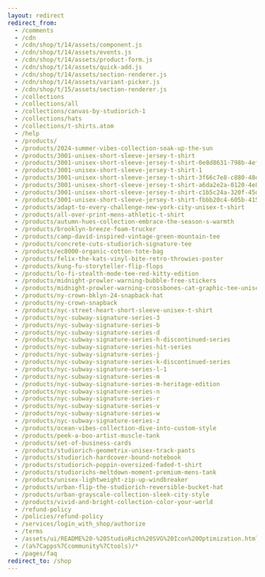 ```yaml
---
layout: redirect
redirect_from:
  - /comments
  - /cdn
  - /cdn/shop/t/14/assets/component.js
  - /cdn/shop/t/14/assets/events.js
  - /cdn/shop/t/14/assets/product-form.js
  - /cdn/shop/t/14/assets/quick-add.js
  - /cdn/shop/t/14/assets/section-renderer.js
  - /cdn/shop/t/14/assets/variant-picker.js
  - /cdn/shop/t/15/assets/section-renderer.js
  - /collections
  - /collections/all
  - /collections/canvas-by-studiorich-1
  - /collections/hats
  - /collections/t-shirts.atom
  - /help
  - /products/
  - /products/2024-summer-vibes-collection-soak-up-the-sun
  - /products/3001-unisex-short-sleeve-jersey-t-shirt
  - /products/3001-unisex-short-sleeve-jersey-t-shirt-0e8d8631-798b-4ef3-85fe-ede5f31f7f33
  - /products/3001-unisex-short-sleeve-jersey-t-shirt-1
  - /products/3001-unisex-short-sleeve-jersey-t-shirt-3f66c7e8-c880-48d6-ac43-443b70dff588
  - /products/3001-unisex-short-sleeve-jersey-t-shirt-a6da2e2a-0120-4e83-b3af-500def153470
  - /products/3001-unisex-short-sleeve-jersey-t-shirt-c1b5c24a-320f-45de-a1aa-a5f18766ac62
  - /products/3001-unisex-short-sleeve-jersey-t-shirt-fbbb20c4-605b-4156-abd3-9403b6754c10
  - /products/adapt-to-every-challenge-new-york-city-unisex-t-shirt
  - /products/all-over-print-mens-athletic-t-shirt
  - /products/autumn-hues-collection-embrace-the-season-s-warmth
  - /products/brooklyn-breeze-foam-trucker
  - /products/camp-david-inspired-vintage-green-mountain-tee
  - /products/concrete-cuts-studiorich-signature-tee
  - /products/ec8000-organic-cotton-tote-bag
  - /products/felix-the-kats-vinyl-bite-retro-throwies-poster
  - /products/kung-fu-storyteller-flip-flops
  - /products/lo-fi-stealth-mode-tee-red-kitty-edition
  - /products/midnight-prowler-warning-bubble-free-stickers
  - /products/midnight-prowler-warning-crossbones-cat-graphic-tee-unisex-tee
  - /products/ny-crown-bklyn-24-snapback-hat
  - /products/ny-crown-snapback
  - /products/nyc-street-heart-short-sleeve-unisex-t-shirt
  - /products/nyc-subway-signature-series-3
  - /products/nyc-subway-signature-series-b
  - /products/nyc-subway-signature-series-d
  - /products/nyc-subway-signature-series-h-discontinued-series
  - /products/nyc-subway-signature-series-hit-series
  - /products/nyc-subway-signature-series-j
  - /products/nyc-subway-signature-series-k-discontinued-series
  - /products/nyc-subway-signature-series-l-1
  - /products/nyc-subway-signature-series-m
  - /products/nyc-subway-signature-series-m-heritage-edition
  - /products/nyc-subway-signature-series-n
  - /products/nyc-subway-signature-series-r
  - /products/nyc-subway-signature-series-v
  - /products/nyc-subway-signature-series-w
  - /products/nyc-subway-signature-series-z
  - /products/ocean-vibes-collection-dive-into-custom-style
  - /products/peek-a-boo-artist-muscle-tank
  - /products/set-of-business-cards
  - /products/studiorich-geometrix-unisex-track-pants
  - /products/studiorich-hardcover-bound-notebook
  - /products/studiorich-poppin-oversized-faded-t-shirt
  - /products/studiorichs-meltdown-moment-premium-mens-tank
  - /products/unisex-lightweight-zip-up-windbreaker
  - /products/urban-flip-the-studiorich-reversible-bucket-hat
  - /products/urban-grayscale-collection-sleek-city-style
  - /products/vivid-and-bright-collection-color-your-world
  - /refund-policy
  - /policies/refund-policy
  - /services/login_with_shop/authorize
  - /terms
  - /assets/ui/README%20-%20StudioRich%20SVG%20Icon%20Optimization.html
  - /(a%7Capps%7Ccommunity%7Ctools)/*
  - /pages/faq
redirect_to: /shop
---
```

